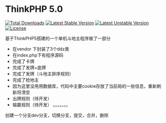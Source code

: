 ThinkPHP 5.0
===============

[![Total Downloads](https://poser.pugx.org/topthink/think/downloads)](https://packagist.org/packages/topthink/think)
[![Latest Stable Version](https://poser.pugx.org/topthink/think/v/stable)](https://packagist.org/packages/topthink/think)
[![Latest Unstable Version](https://poser.pugx.org/topthink/think/v/unstable)](https://packagist.org/packages/topthink/think)
[![License](https://poser.pugx.org/topthink/think/license)](https://packagist.org/packages/topthink/think)

基于ThinkPHP5搭建的一个单机斗地主程序做了一部分

 + 在vendor 下封装了3个ddz类
 + 在index.php下有程序源码
 + 完成了卡牌
 + 完成了发牌+底牌
 + 完成了发牌（斗地主排序规则）
 + 完成了抢地主
 + 因为这里没用用数据库，代码中主要cookie存放了当前局的一些信息，重新刷新将清空
 + 出牌规则（待开发）
 + 输赢规则（待开发）
。。。。。。。

创建一个分支dev分支，切换分支，提交，合并，删除


>
